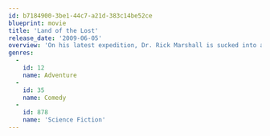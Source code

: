 ```yaml
---
id: b7184900-3be1-44c7-a21d-383c14be52ce
blueprint: movie
title: 'Land of the Lost'
release_date: '2009-06-05'
overview: 'On his latest expedition, Dr. Rick Marshall is sucked into a space-time vortex alongside his research assistant and a redneck survivalist. In this alternate universe, the trio make friends with a primate named Chaka, their only ally in a world full of dinosaurs and other fantastic creatures.'
genres:
  -
    id: 12
    name: Adventure
  -
    id: 35
    name: Comedy
  -
    id: 878
    name: 'Science Fiction'
---
```

